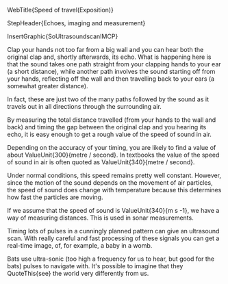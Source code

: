 WebTitle{Speed of travel(Exposition)}

StepHeader{Echoes, imaging and measurement}

InsertGraphic{SoUltrasoundscanIMCP}

Clap your hands not too far from a big wall and you can hear both the original clap and, shortly afterwards, its echo. What is happening here is that the sound takes one path straight from your clapping hands to your ear (a short distance), while another path involves the sound starting off from your hands, reflecting off the wall and then travelling back to your ears (a somewhat greater distance).

In fact, these are just two of the many paths followed by the sound as it travels out in all directions through the surrounding air.

By measuring the total distance travelled (from your hands to the wall and back) and timing the gap between the original clap and you hearing its echo, it is easy enough to get a rough value of the speed of sound in air.

Depending on the accuracy of your timing, you are likely to find a value of about ValueUnit{300}{metre / second}. In textbooks the value of the speed of sound in air is often quoted as ValueUnit{340}{metre / second}.

Under normal conditions, this speed remains pretty well constant. However, since the motion of the sound depends on the movement of air particles, the speed of sound does change with temperature because this determines how fast the particles are moving.

If we assume that the speed of sound is ValueUnit{340}{m s -1}, we have a way of measuring distances. This is used in sonar measurements.

Timing lots of pulses in a cunningly planned pattern can give an ultrasound scan. With really careful and fast processing of these signals you can get a real-time image, of, for example, a baby in a womb.

Bats use ultra-sonic (too high a frequency for us to hear, but good for the bats) pulses to navigate with. It's possible to imagine that they QuoteThis{see} the world very differently from us.

